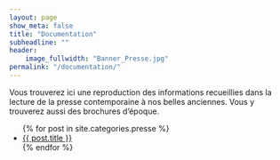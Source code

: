 ```yaml
---
layout: page
show_meta: false
title: "Documentation"
subheadline: ""
header:
    image_fullwidth: "Banner_Presse.jpg"
permalink: "/documentation/"
---
```


Vous trouverez ici une reproduction des informations recueillies dans la lecture de la presse contemporaine à nos belles anciennes. Vous y trouverez aussi des brochures d’époque.
<ul>
    {% for post in site.categories.presse %}
    <li><a href="{{ site.url }}{{ site.baseurl }}{{ post.url }}">{{ post.title }}</a></li>
    {% endfor %}
</ul>
